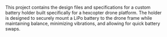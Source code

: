 This project contains the design files and specifications for a custom 
battery holder built specifically for a hexcopter drone platform. The holder
is designed to securely mount a LiPo battery to the drone frame while maintaining balance,
minimizing vibrations, and allowing for quick battery swaps.
